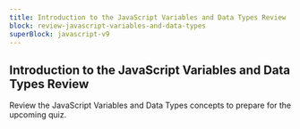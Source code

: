 ```yaml
---
title: Introduction to the JavaScript Variables and Data Types Review
block: review-javascript-variables-and-data-types
superBlock: javascript-v9
---
```


## Introduction to the JavaScript Variables and Data Types Review

Review the JavaScript Variables and Data Types concepts to prepare for the upcoming quiz.

